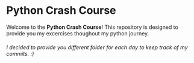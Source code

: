 # Python Crash Course

Welcome to the **Python Crash Course**! This repository is designed to provide you my excercises thoughout my python journey. 

###### I decided to provide you different folder for each day to keep track of my commits. :)